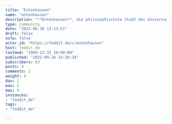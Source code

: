 ```yaml
---
title: "Entenhausen" 
name: "entenhausen"
description: "**Entenhausen**, die philosophischste Stadt des Universums."
type: community
date: "2023-06-30 13:13:51"
draft: false
nsfw: false
actor_id: "https://feddit.de/c/entenhausen"
host: feddit.de
lastmod: "1969-12-31 19:00:00"
published: "2022-09-26 14:26:34"
subscribers: 63
posts: 4
comments: 2
weight: 4
dau: 1
wau: 1
mau: 4
instances:
- "feddit_de"
tags: 
- "feddit_de"

---
```

